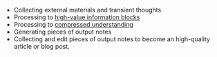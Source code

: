 - Collecting external materials and transient thoughts
- Processing to [high-value information blocks](<high-value information blocks.md>)
- Processing to [compressed understanding](<compressed understanding.md>)
- Generating pieces of output notes
- Collecting and edit pieces of output notes to become an high-quality article or blog post. 
